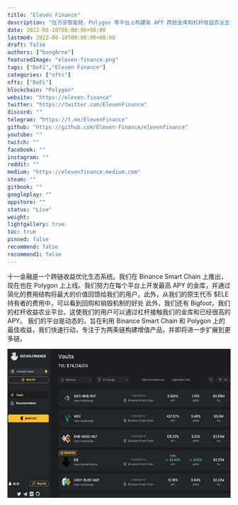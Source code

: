 ```yaml
---
title: "Eleven Finance"
description: "在币安智能链、Polygon 等平台上构建高 APY 跨链金库和杠杆收益农业生态系统!"
date: 2022-08-18T00:00:00+08:00
lastmod: 2022-08-18T00:00:00+08:00
draft: false
authors: ["boogArno"]
featuredImage: "eleven-finance.png"
tags: ["DeFi","Eleven Finance"]
categories: ["nfts"]
nfts: ["DeFi"]
blockchain: "Polygon"
website: "https://eleven.finance"
twitter: "https://twitter.com/ElevenFinance"
discord: ""
telegram: "https://t.me/ElevenFinance"
github: "https://github.com/Eleven-Finance/elevenfinance"
youtube: ""
twitch: ""
facebook: ""
instagram: ""
reddit: ""
medium: "https://elevenfinance.medium.com"
steam: ""
gitbook: ""
googleplay: ""
appstore: ""
status: "Live"
weight: 
lightgallery: true
toc: true
pinned: false
recommend: false
recommend1: false
---
```

十一金融是一个跨链收益优化生态系统。我们在 Binance Smart Chain 上推出，现在也在 Polygon 上上线。我们努力在每个平台上开发最高 APY 的金库，并通过简化的费用结构将最大的价值回馈给我们的用户。此外，从我们的原生代币 $ELE 持有者的费用中，可以看到回购和销毁机制的好处
此外，我们还有 Bigfoot，我们的杠杆收益农业平台。这使我们的用户可以通过杠杆接触我们的金库和已经很高的 APY。
我们的平台是动态的，旨在利用 Binance Smart Chain 和 Polygon 上的最佳收益，我们快速行动，专注于为两条链构建增值产品，并即将进一步扩展到更多链。

![elevenfinance-dapp-defi-matic-image2_8c29b53387a833304e95b220c555b929](elevenfinance-dapp-defi-matic-image2_8c29b53387a833304e95b220c555b929.png)